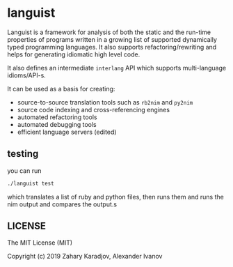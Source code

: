 
# languist

Languist is a framework for analysis of both the static and the run-time properties of programs written in a growing list of supported dynamically typed programming languages. It also supports refactoring/rewriting and helps for generating idiomatic high level code.

It also defines an intermediate `interlang` API which supports multi-language idioms/API-s.

It can be used as a basis for creating:

* source-to-source translation tools such as `rb2nim` and `py2nim`
* source code indexing and cross-referencing engines
* automated refactoring tools
* automated debugging tools
* efficient language servers (edited) 

## testing

you can run

```bash
./languist test
```

which translates a list of ruby and python files, then runs them and runs the nim output and compares the output.s

## LICENSE

The MIT License (MIT)

Copyright (c) 2019 Zahary Karadjov, Alexander Ivanov
